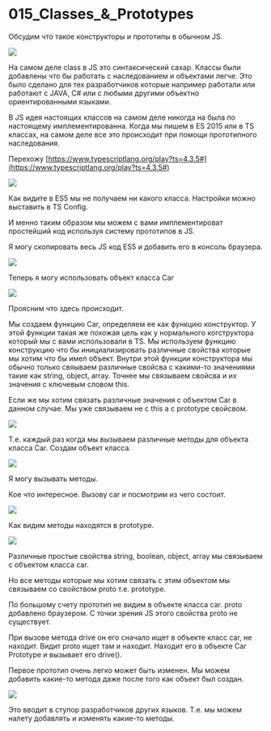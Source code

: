 # 015_Classes_&_Prototypes

Обсудим что такое конструкторы и прототипы в обычном JS.

![](img/001.jpg)

На самом деле class в JS это синтаксический сахар. Классы были добавлены что бы работать с наследованием и объектами
легче. Это было сделано для тех разработчиков которые например работали или работают с JAVA, C# или с любыми другими
объектно ориентированными языками.

В JS идея настоящих классов на самом деле никогда на была по настоящему имплементированна. Когда мы пишем в ES 2015 или
в TS классах, на самом деле все это происходит при помощи прототипного наследования.

Перехожу [https://www.typescriptlang.org/play?ts=4.3.5#](https://www.typescriptlang.org/play?ts=4.3.5#)

![](img/001.jpg)

Как видите в ES5 мы не получаем ни какого класса. Настройки можно выставить в TS Config.

И менно таким образом мы можем с вами имплементироват простейший код используя систему прототипов в JS.

Я могу скопировать весь JS код ES5 и добавить его в консоль браузера.

![](img/003.jpg)

Теперь я могу использовать объект класса Car

![](img/004.jpg)

Проясним что здесь происходит.

Мы создаем функцию Car, определяем ее как функцию конструктор. У этой функции такая же похожая цель как у нормального
когструктора который мы с вами использовали в TS. Мы используем функцию конструкцию что бы инициализировать различные
свойства которые мы хотим что бы имел объект. Внутри этой функции конструктора мы обычно только свяываем различные
свойсва с какими-то значениями такие как string, object, array. Точнее мы связываем свойсва и их значения с ключевым
словом this.

Если же мы хотим связать различные значения с объектом Car в данном случае. Мы уже связываем не с this а с prototype
свойсвом.

![](img/005.jpg)

Т.е. каждый раз когда мы вызываем различные методы для объекта класса Car. Создам объект класса.

![](img/006.jpg)

Я могу вызывать методы.

Кое что интересное. Вызову car и посмотрим из чего состоит.

![](img/007.jpg)

Как видим методы находятся в prototype.

![](img/008)

Различные простые свойства string, boolean, object, array мы связываем с объектом класса car.

Но все методы которые мы хотим связать с этим объектом мы связываем со свойством proto т.е. prototype.

По большому счету прототип не видим в объекте класса car. proto добавлено браузером. С точки зрения JS этого свойства
proto не существует.

При вызове метода drive он его сначало ищет в объекте класс car, не находит. Видит proto ищет там и находит. Находит его
в объекте Car Prototype и вызывает его drive().

Первое прототип очень легко может быть изменен. Мы можем добавить какие-то метода даже после того как объект был создан.

![](img/010.jpg)

Это вводит в ступор разработчиков других языков. Т.е. мы можем налету добавлять и изменять какие-то методы.

